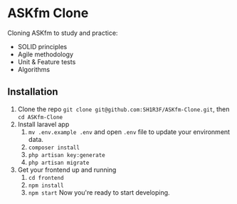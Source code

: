 # ASKfm Clone
Cloning ASKfm to study and practice:
- SOLID principles
- Agile methodology
- Unit & Feature tests
- Algorithms

## Installation
1. Clone the repo `git clone git@github.com:SH1R3F/ASKfm-Clone.git`, then `cd ASKfm-Clone`
2. Install laravel app
   1. `mv .env.example .env` and open `.env` file to update your environment data.
   2. `composer install`
   3. `php artisan key:generate`
   4. `php artisan migrate`
3. Get your frontend up and running
   1. `cd frontend`
   2. `npm install`
   3. `npm start`
Now you're ready to start developing.
